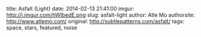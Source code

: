 title:  Asfalt (Light)
date:   2014-02-13 21:41:00
imgur: http://i.imgur.com/hWIbedE.png
slug: asfalt-light
author: Atle Mo
authorsite: http://www.atlemo.com/
original: http://subtlepatterns.com/asfalt/
tags: space, stars, featured, noise

